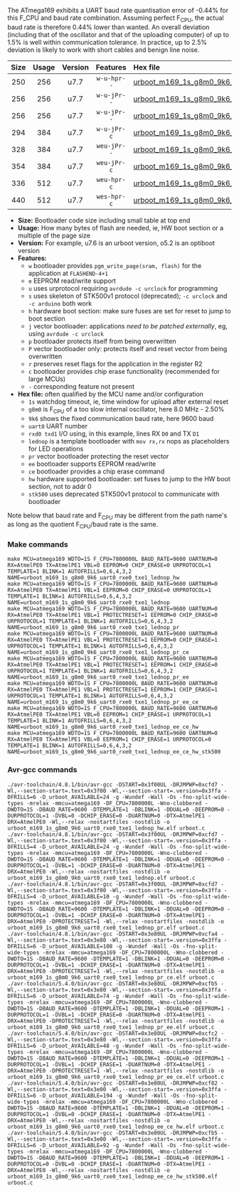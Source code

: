 The ATmega169 exhibits a UART baud rate quantisation error of -0.44% for this F_CPU and baud rate combination. Assuming perfect F<sub>CPU</sub>, the actual baud rate is therefore 0.44% lower than wanted. An overall deviation (including that of the oscillator and that of the uploading computer) of up to 1.5% is well within communication tolerance. In practice, up to 2.5% deviation is likely to work with short cables and benign line noise.

|Size|Usage|Version|Features|Hex file|
|:-:|:-:|:-:|:-:|:--|
|250|256|u7.7|`w-u-hpr--`|[urboot_m169_1s_g8m0_9k6_uart0_rxe0_txe1_lednop_hw.hex](https://raw.githubusercontent.com/stefanrueger/urboot.hex/main/mcus/atmega169/watchdog_1_s/internal_oscillator_g-2.50%25/%2B8m000000_hz/%2B%2B%2B9k6_baud/uart0_rxe0_txe1/lednop/urboot_m169_1s_g8m0_9k6_uart0_rxe0_txe1_lednop_hw.hex)|
|256|256|u7.7|`w-u-jPr--`|[urboot_m169_1s_g8m0_9k6_uart0_rxe0_txe1_lednop.hex](https://raw.githubusercontent.com/stefanrueger/urboot.hex/main/mcus/atmega169/watchdog_1_s/internal_oscillator_g-2.50%25/%2B8m000000_hz/%2B%2B%2B9k6_baud/uart0_rxe0_txe1/lednop/urboot_m169_1s_g8m0_9k6_uart0_rxe0_txe1_lednop.hex)|
|256|256|u7.7|`w-u-jPr--`|[urboot_m169_1s_g8m0_9k6_uart0_rxe0_txe1_lednop_pr.hex](https://raw.githubusercontent.com/stefanrueger/urboot.hex/main/mcus/atmega169/watchdog_1_s/internal_oscillator_g-2.50%25/%2B8m000000_hz/%2B%2B%2B9k6_baud/uart0_rxe0_txe1/lednop/urboot_m169_1s_g8m0_9k6_uart0_rxe0_txe1_lednop_pr.hex)|
|294|384|u7.7|`w-u-jPr-c`|[urboot_m169_1s_g8m0_9k6_uart0_rxe0_txe1_lednop_pr_ce.hex](https://raw.githubusercontent.com/stefanrueger/urboot.hex/main/mcus/atmega169/watchdog_1_s/internal_oscillator_g-2.50%25/%2B8m000000_hz/%2B%2B%2B9k6_baud/uart0_rxe0_txe1/lednop/urboot_m169_1s_g8m0_9k6_uart0_rxe0_txe1_lednop_pr_ce.hex)|
|328|384|u7.7|`weu-jPr--`|[urboot_m169_1s_g8m0_9k6_uart0_rxe0_txe1_lednop_pr_ee.hex](https://raw.githubusercontent.com/stefanrueger/urboot.hex/main/mcus/atmega169/watchdog_1_s/internal_oscillator_g-2.50%25/%2B8m000000_hz/%2B%2B%2B9k6_baud/uart0_rxe0_txe1/lednop/urboot_m169_1s_g8m0_9k6_uart0_rxe0_txe1_lednop_pr_ee.hex)|
|354|384|u7.7|`weu-jPr-c`|[urboot_m169_1s_g8m0_9k6_uart0_rxe0_txe1_lednop_pr_ee_ce.hex](https://raw.githubusercontent.com/stefanrueger/urboot.hex/main/mcus/atmega169/watchdog_1_s/internal_oscillator_g-2.50%25/%2B8m000000_hz/%2B%2B%2B9k6_baud/uart0_rxe0_txe1/lednop/urboot_m169_1s_g8m0_9k6_uart0_rxe0_txe1_lednop_pr_ee_ce.hex)|
|336|512|u7.7|`weu-hpr-c`|[urboot_m169_1s_g8m0_9k6_uart0_rxe0_txe1_lednop_ee_ce_hw.hex](https://raw.githubusercontent.com/stefanrueger/urboot.hex/main/mcus/atmega169/watchdog_1_s/internal_oscillator_g-2.50%25/%2B8m000000_hz/%2B%2B%2B9k6_baud/uart0_rxe0_txe1/lednop/urboot_m169_1s_g8m0_9k6_uart0_rxe0_txe1_lednop_ee_ce_hw.hex)|
|440|512|u7.7|`wes-hpr-c`|[urboot_m169_1s_g8m0_9k6_uart0_rxe0_txe1_lednop_ee_ce_hw_stk500.hex](https://raw.githubusercontent.com/stefanrueger/urboot.hex/main/mcus/atmega169/watchdog_1_s/internal_oscillator_g-2.50%25/%2B8m000000_hz/%2B%2B%2B9k6_baud/uart0_rxe0_txe1/lednop/urboot_m169_1s_g8m0_9k6_uart0_rxe0_txe1_lednop_ee_ce_hw_stk500.hex)|

- **Size:** Bootloader code size including small table at top end
- **Usage:** How many bytes of flash are needed, ie, HW boot section or a multiple of the page size
- **Version:** For example, u7.6 is an urboot version, o5.2 is an optiboot version
- **Features:**
  + `w` bootloader provides `pgm_write_page(sram, flash)` for the application at `FLASHEND-4+1`
  + `e` EEPROM read/write support
  + `u` uses urprotocol requiring `avrdude -c urclock` for programming
  + `s` uses skeleton of STK500v1 protocol (deprecated); `-c urclock` and `-c arduino` both work
  + `h` hardware boot section: make sure fuses are set for reset to jump to boot section
  + `j` vector bootloader: applications *need to be patched externally*, eg, using `avrdude -c urclock`
  + `p` bootloader protects itself from being overwritten
  + `P` vector bootloader only: protects itself and reset vector from being overwritten
  + `r` preserves reset flags for the application in the register R2
  + `c` bootloader provides chip erase functionality (recommended for large MCUs)
  + `-` corresponding feature not present
- **Hex file:** often qualified by the MCU name and/or configuration
  + `1s` watchdog timeout, ie, time window for upload after external reset
  + `g8m0` is F<sub>CPU</sub> of a too slow internal oscillator, here 8.0 MHz - 2.50%
  + `9k6` shows the fixed communication baud rate, here 9600 baud
  + `uart0` UART number
  + `rxd0 txd1` I/O using, in this example, lines RX `D0` and TX `D1`
  + `lednop` is a template bootloader with `mov rx,rx` nops as placeholders for LED operations
  + `pr` vector bootloader protecting the reset vector
  + `ee` bootloader supports EEPROM read/write
  + `ce` bootloader provides a chip erase command
  + `hw` hardware supported bootloader: set fuses to jump to the HW boot section, not to addr 0
  + `stk500` uses deprecated STK500v1 protocol to communicate with bootloader


Note below that baud rate and F<sub>CPU</sub> may be different from the path name's as long as the quotient F<sub>CPU</sub>/baud rate is the same.

### Make commands
```
make MCU=atmega169 WDTO=1S F_CPU=7800000L BAUD_RATE=9600 UARTNUM=0 RX=AtmelPE0 TX=AtmelPE1 VBL=0 EEPROM=0 CHIP_ERASE=0 URPROTOCOL=1 TEMPLATE=1 BLINK=1 AUTOFRILLS=0,6,4,3,2 NAME=urboot_m169_1s_g8m0_9k6_uart0_rxe0_txe1_lednop_hw
make MCU=atmega169 WDTO=1S F_CPU=7800000L BAUD_RATE=9600 UARTNUM=0 RX=AtmelPE0 TX=AtmelPE1 VBL=1 EEPROM=0 CHIP_ERASE=0 URPROTOCOL=1 TEMPLATE=1 BLINK=1 AUTOFRILLS=0,6,4,3,2 NAME=urboot_m169_1s_g8m0_9k6_uart0_rxe0_txe1_lednop
make MCU=atmega169 WDTO=1S F_CPU=7800000L BAUD_RATE=9600 UARTNUM=0 RX=AtmelPE0 TX=AtmelPE1 VBL=1 PROTECTRESET=1 EEPROM=0 CHIP_ERASE=0 URPROTOCOL=1 TEMPLATE=1 BLINK=1 AUTOFRILLS=0,6,4,3,2 NAME=urboot_m169_1s_g8m0_9k6_uart0_rxe0_txe1_lednop_pr
make MCU=atmega169 WDTO=1S F_CPU=7800000L BAUD_RATE=9600 UARTNUM=0 RX=AtmelPE0 TX=AtmelPE1 VBL=1 PROTECTRESET=1 EEPROM=0 CHIP_ERASE=1 URPROTOCOL=1 TEMPLATE=1 BLINK=1 AUTOFRILLS=0,6,4,3,2 NAME=urboot_m169_1s_g8m0_9k6_uart0_rxe0_txe1_lednop_pr_ce
make MCU=atmega169 WDTO=1S F_CPU=7800000L BAUD_RATE=9600 UARTNUM=0 RX=AtmelPE0 TX=AtmelPE1 VBL=1 PROTECTRESET=1 EEPROM=1 CHIP_ERASE=0 URPROTOCOL=1 TEMPLATE=1 BLINK=1 AUTOFRILLS=0,6,4,3,2 NAME=urboot_m169_1s_g8m0_9k6_uart0_rxe0_txe1_lednop_pr_ee
make MCU=atmega169 WDTO=1S F_CPU=7800000L BAUD_RATE=9600 UARTNUM=0 RX=AtmelPE0 TX=AtmelPE1 VBL=1 PROTECTRESET=1 EEPROM=1 CHIP_ERASE=1 URPROTOCOL=1 TEMPLATE=1 BLINK=1 AUTOFRILLS=0,6,4,3,2 NAME=urboot_m169_1s_g8m0_9k6_uart0_rxe0_txe1_lednop_pr_ee_ce
make MCU=atmega169 WDTO=1S F_CPU=7800000L BAUD_RATE=9600 UARTNUM=0 RX=AtmelPE0 TX=AtmelPE1 VBL=0 EEPROM=1 CHIP_ERASE=1 URPROTOCOL=1 TEMPLATE=1 BLINK=1 AUTOFRILLS=0,6,4,3,2 NAME=urboot_m169_1s_g8m0_9k6_uart0_rxe0_txe1_lednop_ee_ce_hw
make MCU=atmega169 WDTO=1S F_CPU=7800000L BAUD_RATE=9600 UARTNUM=0 RX=AtmelPE0 TX=AtmelPE1 VBL=0 EEPROM=1 CHIP_ERASE=1 URPROTOCOL=0 TEMPLATE=1 BLINK=1 AUTOFRILLS=0,6,4,3,2 NAME=urboot_m169_1s_g8m0_9k6_uart0_rxe0_txe1_lednop_ee_ce_hw_stk500
```

### Avr-gcc commands
```
./avr-toolchain/4.8.1/bin/avr-gcc -DSTART=0x3f00UL -DRJMPWP=0xcfd7 -Wl,--section-start=.text=0x3f00 -Wl,--section-start=.version=0x3ffa -DFRILLS=6 -D_urboot_AVAILABLE=24 -g -Wundef -Wall -Os -fno-split-wide-types -mrelax -mmcu=atmega169 -DF_CPU=7800000L -Wno-clobbered -DWDTO=1S -DBAUD_RATE=9600 -DTEMPLATE=1 -DBLINK=1 -DDUAL=0 -DEEPROM=0 -DURPROTOCOL=1 -DVBL=0 -DCHIP_ERASE=0 -DUARTNUM=0 -DTX=AtmelPE1 -DRX=AtmelPE0 -Wl,--relax -nostartfiles -nostdlib -o urboot_m169_1s_g8m0_9k6_uart0_rxe0_txe1_lednop_hw.elf urboot.c
./avr-toolchain/4.8.1/bin/avr-gcc -DSTART=0x3f00UL -DRJMPWP=0xcfd7 -Wl,--section-start=.text=0x3f00 -Wl,--section-start=.version=0x3ffa -DFRILLS=4 -D_urboot_AVAILABLE=24 -g -Wundef -Wall -Os -fno-split-wide-types -mrelax -mmcu=atmega169 -DF_CPU=7800000L -Wno-clobbered -DWDTO=1S -DBAUD_RATE=9600 -DTEMPLATE=1 -DBLINK=1 -DDUAL=0 -DEEPROM=0 -DURPROTOCOL=1 -DVBL=1 -DCHIP_ERASE=0 -DUARTNUM=0 -DTX=AtmelPE1 -DRX=AtmelPE0 -Wl,--relax -nostartfiles -nostdlib -o urboot_m169_1s_g8m0_9k6_uart0_rxe0_txe1_lednop.elf urboot.c
./avr-toolchain/4.8.1/bin/avr-gcc -DSTART=0x3f00UL -DRJMPWP=0xcfd7 -Wl,--section-start=.text=0x3f00 -Wl,--section-start=.version=0x3ffa -DFRILLS=4 -D_urboot_AVAILABLE=10 -g -Wundef -Wall -Os -fno-split-wide-types -mrelax -mmcu=atmega169 -DF_CPU=7800000L -Wno-clobbered -DWDTO=1S -DBAUD_RATE=9600 -DTEMPLATE=1 -DBLINK=1 -DDUAL=0 -DEEPROM=0 -DURPROTOCOL=1 -DVBL=1 -DCHIP_ERASE=0 -DUARTNUM=0 -DTX=AtmelPE1 -DRX=AtmelPE0 -DPROTECTRESET=1 -Wl,--relax -nostartfiles -nostdlib -o urboot_m169_1s_g8m0_9k6_uart0_rxe0_txe1_lednop_pr.elf urboot.c
./avr-toolchain/4.8.1/bin/avr-gcc -DSTART=0x3e80UL -DRJMPWP=0xcfa4 -Wl,--section-start=.text=0x3e80 -Wl,--section-start=.version=0x3ffa -DFRILLS=6 -D_urboot_AVAILABLE=108 -g -Wundef -Wall -Os -fno-split-wide-types -mrelax -mmcu=atmega169 -DF_CPU=7800000L -Wno-clobbered -DWDTO=1S -DBAUD_RATE=9600 -DTEMPLATE=1 -DBLINK=1 -DDUAL=0 -DEEPROM=0 -DURPROTOCOL=1 -DVBL=1 -DCHIP_ERASE=1 -DUARTNUM=0 -DTX=AtmelPE1 -DRX=AtmelPE0 -DPROTECTRESET=1 -Wl,--relax -nostartfiles -nostdlib -o urboot_m169_1s_g8m0_9k6_uart0_rxe0_txe1_lednop_pr_ce.elf urboot.c
./avr-toolchain/5.4.0/bin/avr-gcc -DSTART=0x3e80UL -DRJMPWP=0xcfb5 -Wl,--section-start=.text=0x3e80 -Wl,--section-start=.version=0x3ffa -DFRILLS=6 -D_urboot_AVAILABLE=74 -g -Wundef -Wall -Os -fno-split-wide-types -mrelax -mmcu=atmega169 -DF_CPU=7800000L -Wno-clobbered -DWDTO=1S -DBAUD_RATE=9600 -DTEMPLATE=1 -DBLINK=1 -DDUAL=0 -DEEPROM=1 -DURPROTOCOL=1 -DVBL=1 -DCHIP_ERASE=0 -DUARTNUM=0 -DTX=AtmelPE1 -DRX=AtmelPE0 -DPROTECTRESET=1 -Wl,--relax -nostartfiles -nostdlib -o urboot_m169_1s_g8m0_9k6_uart0_rxe0_txe1_lednop_pr_ee.elf urboot.c
./avr-toolchain/5.4.0/bin/avr-gcc -DSTART=0x3e80UL -DRJMPWP=0xcfc2 -Wl,--section-start=.text=0x3e80 -Wl,--section-start=.version=0x3ffa -DFRILLS=6 -D_urboot_AVAILABLE=48 -g -Wundef -Wall -Os -fno-split-wide-types -mrelax -mmcu=atmega169 -DF_CPU=7800000L -Wno-clobbered -DWDTO=1S -DBAUD_RATE=9600 -DTEMPLATE=1 -DBLINK=1 -DDUAL=0 -DEEPROM=1 -DURPROTOCOL=1 -DVBL=1 -DCHIP_ERASE=1 -DUARTNUM=0 -DTX=AtmelPE1 -DRX=AtmelPE0 -DPROTECTRESET=1 -Wl,--relax -nostartfiles -nostdlib -o urboot_m169_1s_g8m0_9k6_uart0_rxe0_txe1_lednop_pr_ee_ce.elf urboot.c
./avr-toolchain/5.4.0/bin/avr-gcc -DSTART=0x3e00UL -DRJMPWP=0xcf82 -Wl,--section-start=.text=0x3e00 -Wl,--section-start=.version=0x3ffa -DFRILLS=6 -D_urboot_AVAILABLE=194 -g -Wundef -Wall -Os -fno-split-wide-types -mrelax -mmcu=atmega169 -DF_CPU=7800000L -Wno-clobbered -DWDTO=1S -DBAUD_RATE=9600 -DTEMPLATE=1 -DBLINK=1 -DDUAL=0 -DEEPROM=1 -DURPROTOCOL=1 -DVBL=0 -DCHIP_ERASE=1 -DUARTNUM=0 -DTX=AtmelPE1 -DRX=AtmelPE0 -Wl,--relax -nostartfiles -nostdlib -o urboot_m169_1s_g8m0_9k6_uart0_rxe0_txe1_lednop_ee_ce_hw.elf urboot.c
./avr-toolchain/5.4.0/bin/avr-gcc -DSTART=0x3e00UL -DRJMPWP=0xcfb5 -Wl,--section-start=.text=0x3e00 -Wl,--section-start=.version=0x3ffa -DFRILLS=6 -D_urboot_AVAILABLE=92 -g -Wundef -Wall -Os -fno-split-wide-types -mrelax -mmcu=atmega169 -DF_CPU=7800000L -Wno-clobbered -DWDTO=1S -DBAUD_RATE=9600 -DTEMPLATE=1 -DBLINK=1 -DDUAL=0 -DEEPROM=1 -DURPROTOCOL=0 -DVBL=0 -DCHIP_ERASE=1 -DUARTNUM=0 -DTX=AtmelPE1 -DRX=AtmelPE0 -Wl,--relax -nostartfiles -nostdlib -o urboot_m169_1s_g8m0_9k6_uart0_rxe0_txe1_lednop_ee_ce_hw_stk500.elf urboot.c
```

